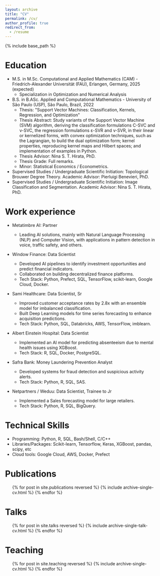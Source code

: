 ```yaml
---
layout: archive
title: "CV"
permalink: /cv/
author_profile: true
redirect_from:
  - /resume
---
```


{% include base_path %}

Education
======
* M.S. in M.Sc. Computational and Applied Mathematics (CAM) - Friedrich-Alexander Universität (FAU), Erlangen, Germany, 2025 (expected)
  * Specialization in Optimization and Numerical Analysis
* B.S. in B.ASc. Applied and Computational Mathematics - University of São Paulo (USP), São Paulo, Brazil, 2022
  * Thesis: "Support Vector Machines: Classification, Kernels, Regression, and Optimization"
  * Thesis Abstract: Study variants of the Support Vector Machine (SVM) algorithm, deriving the classification formulations C-SVC and ν-SVC, the regression formulations ε-SVR and ν-SVR, in their linear or kernelized forms, with convex optimization techniques, such as the Lagrangian, to build the dual optimization form; kernel properties, reproducing kernel maps and Hilbert spaces; and implementation of examples in Python.
  * Thesis Advisor: Nina S. T. Hirata, PhD.
  * Thesis Grade: Full remarks.
  * Minor: Statistical Economics / Econometrics.
* Supervised Studies / Undergraduate Scientific Initiation: Topological Brouwer Degree Theory. Academic Advisor: Pierluigi Benevieri, PhD.
* Supervised Studies / Undergraduate Scientific Initiation: Image Classification and Segmentation. Academic Advisor: Nina S. T. Hirata, PhD.

Work experience
======
* Metatimbre AI: Partner
  * Leading  AI solutions, mainly with Natural Language Processing (NLP) and Computer Vision, with applications in pattern detection in voice, traffic safety, and others.

* Window Finance: Data Scientist
  * Developed AI pipelines to identify investment opportunities and predict financial indicators.
  * Collaborated on building decentralized finance platforms.
  * Tech Stack: Python, Prefect, SQL, TensorFlow, scikit-learn, Google Cloud, Docker.

* Sami Healthcare: Data Scientist, Sr
  * Improved customer acceptance rates by 2.8x with an ensemble model for imbalanced classification.
  * Built Deep Learning models for time series forecasting to enhance acquisition predictions.
  * Tech Stack: Python, SQL, Databricks, AWS, TensorFlow, imblearn.

* Albert Einstein Hospital: Data Scientist
  * Implemented an AI model for predicting absenteeism due to mental health issues using XGBoost.
  * Tech Stack: R, SQL, Docker, PostgreSQL.
 
* Safra Bank: Money Laundering Prevention Analyst
  * Developed systems for fraud detection and suspicious activity alerts.
  * Tech Stack: Python, R, SQL, SAS.
    
* Netpartners / Weduu:  Data Scientist, Trainee to Jr
  * Implemented a Sales forecasting model for large retailers.
  * Tech Stack: Python, R, SQL, BigQuery.

Technical Skills
======
* Programming: Python, R, SQL, Bash/Shell, C/C++
* Libraries/Packages: Scikit-learn, Tensorflow, Keras, XGBoost, pandas, scipy, etc
* Cloud tools:  Google Cloud, AWS, Docker, Prefect

Publications
======
  <ul>{% for post in site.publications reversed %}
    {% include archive-single-cv.html %}
  {% endfor %}</ul>
  
Talks
======
  <ul>{% for post in site.talks reversed %}
    {% include archive-single-talk-cv.html  %}
  {% endfor %}</ul>
  
Teaching
======
  <ul>{% for post in site.teaching reversed %}
    {% include archive-single-cv.html %}
  {% endfor %}</ul>
  
